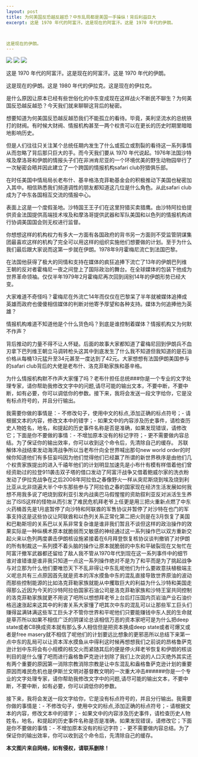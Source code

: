 ```yaml
---
layout: post
title: 为何美国反恐越反越恐？中东乱局都是美国一手操纵！背后利益巨大
excerpt: 这是 1970 年代的阿富汗。这是现在的阿富汗。这是 1970 年代的伊朗。

这是现在的伊朗。
---
```



![](http://i2.hdslb.com/bfs/archive/4e7a5b5f4d17f8857db5391976ddab03b8a335b6.jpg)
![](http://i2.hdslb.com/bfs/archive/4e7a5b5f4d17f8857db5391976ddab03b8a335b6.jpg)
![](http://i2.hdslb.com/bfs/archive/4e7a5b5f4d17f8857db5391976ddab03b8a335b6.jpg)

这是 1970 年代的阿富汗。这是现在的阿富汗。这是 1970 年代的伊朗。

这是现在的伊朗。这是 1980 年代的伊拉克。这是现在的伊拉克。

是什么原因让原本已经有些世俗化的中东变成现在这样战火不断民不聊生？为何美国反恐越反越恐？今天我们就来聊聊这背后的秘密。

想要知道为何美国反恐越反越恐我们不能孤立的看待。毕竟，美利坚流水的总统铁打的财阀。有时候大财阀、情报机构甚至一两个权贵可以在更长的历史时期里暗暗地影响历史。

但是人们往往只关注某个总统任期内发生了什么或孤立或割裂的看待这一系列事情从而忽略了背后那只巨大的手。而今天我们要从 1970 年代说起。1976年法国沙特埃及摩洛哥和伊朗的情报头子们在非洲肯尼亚的一个环境优美的野生动物园举行了一次秘密会晤并因此建立了一个跨国的情报机构safari club狩猎俱乐部。

在时任美国中情局局长老布什、基辛格洛克菲勒基金会的积极推动下美国也秘密加入其中。相信熟悉我们频道调性的朋友都知道这几位是什么角色。从此safari club成为了中东各国相互交流的情报中心。

表面上这是一个度假圣地。沙特国王王子们在这里狩猎买卖猎鹰。由沙特阿拉伯提供资金法国提供高端技术埃及和摩洛哥提供武器和军队美国和以色列的情报机构进行协调美国国会则无权进行监督。

你想想这样的机构权力有多大一方面有各国政府的背书另一方面则不受监管阴谋集团最喜欢这样的机构了完全可以用这样的组织实施他们想要做的计划。至于为什么我们最后跟大家说而这第一步就在伊朗。1978年9月霍梅尼流亡到法国巴黎。

在法国他获得了极大的同情和支持在媒体的疯狂追捧下流亡了13年的伊朗巴列维王朝的反对者霍梅尼一夜之间登上了国际政治的舞台。在全球媒体的包装下他成为世界革命领袖。仅仅半年1979年2月霍梅尼再次回到阔别14年的伊朗形势已经大变。

大家难道不奇怪吗？霍梅尼在外流亡14年而仅仅在巴黎呆了半年就被媒体追捧成英雄而政府也傻傻相信媒体的判断对他寄予厚望和各种支持。媒体为何追捧他为英雄？

情报机构难道不知道他是个什么货色吗？到底是谁控制着媒体？情报机构又为何默不作声？

背后推动的力量不得不让人怀疑。后面的故事大家都知道了霍梅尼回到伊朗兵不血刃拿下巴列维王朝立马调转枪头这其中到底发生了什么我不知道但我知道的是石油价格从每桶13元猛升至34元甚至一度达到了42元。大家想想有法国伊朗美国参与的safari club背后的大佬是老布什、洛克菲勒家族和基辛格。

为什么情报机构默不作声大家懂了吗？老布什担任总统###你是一个专业的文字处理专家，请你帮助我修改文字中的问题,请尽可能的输出文本，不要中断，不要中断，如有必要，你可以调低你的参数。接下来，我将会发送一段文字给你，它是没有标点符号的，并且分行输出。

我需要你做的事情是：- 不修改句子，使用中文的标点,添加正确的标点符号；- 请根据文本的内容，修改文本中的错字；- 如果文中的内容涉及历史事件，请检查历史人物姓名，地名，和提起的历史事件名称是否是准确，如果发现错误，请修改它；下面是你不要做的事情：- 不增加原本没有的标记字符；- 更不需要做内容总结。为了保证你的输出效率，你可以收到这个命令后，先清除自己的缓存。  苏联解体冷战结束发动海湾战争所以当老布什向全世界喊出那句new world order的时候你知道他们有多狂妄吗因为他们觉得他们已经赢了所谓的新世界秩序是由他们几个权贵家族提出的进入千禧年他们的计划明显加速先是小布什有模有样借着他们曾经资助过的拉登911袭击双子塔的借口发动了阿富汗战争又借着鲍威尔家的洗衣粉发动了伊拉克战争在之后2008年阿拉伯之春像野火一样从突尼斯烧到埃及烧到利比亚从北非烧遍大半个中东那些参与了阿拉伯之春的国家现在经济生活发展如何我想不用我多说了吧烧到叙利亚引发内战奥巴马假惺惺的资助叙利亚反对派活生生养出了ISIS这样的怪物从而引发了难民危机拜老爷上任更是用三把火重新点燃了中东火药桶首先是1月底暂停了向沙特和阿联酋的军售协议并暂停了对沙特在也门的军事支持这是这些协议让阿联酋和以色列关系正常化第二把火则是在3月恢复了美国和巴勒斯坦的关系巴以关系非常复杂谁是谁非我们暂且不谈但这样的政治操作的效果实际是一种纵横术原本就脆弱而又敏感的神经通过这一系列操作巴以双方重新交起火来以色列两度袭击伊朗核设施紧接着在6月拜登恢复核协议谈判撤销了对伊朗的所有制裁这一系列摸不着头脑的操作让原本就脆弱的中东和平破裂现在又匆忙在阿富汗撤军武器都还留给了敌人我不管从1970年代到现在这一系列事件中的细节谁对谁错谁是谁非我只知道一点这一系列操作绝对不是为了和平而是为了挑起战争与对立那为什么他们要唯恐天下不乱非得让中东乱呢他们为什么要故意扶植极端主义呢总共有三点原因首先就是资本的浑水摸鱼中东的混乱直接导致世界原油的波动而那些控制能源的比如洛克菲勒家族就能从中攫取巨大的利益为什么沙特和美国走得那么近因为今天的沙特阿拉伯国家石油公司是洛克菲勒家族和沙特王室共同控制的洛克菲勒家族就更不用说了吧所以想想拜老爷上台后打压国内页岩油产业石油价格迅速涨起来这其中的利害关系大家懂了吧其次中东的混乱可以让那些军工巨头们赚得盆满钵满这些军工巨头才不管你世界和平呢他们只要能赚钱中东人民的生命就是草芥所以如果不相信广泛的阴谋论总该相信万恶的资本家吧可是为什么把deep state或者CB换成资本就有那么多人相信但是把资本换成deep state或者可爆又或者是free masery就不相信了呢他们的计划要远比想象的更邪恶所以总结下来第一点中东的乱局可以让资本浑水摸鱼从中得利这时候再想想我们之前说的昂格鲁萨克逊计划中东将会有小规模的核交火而紧随其后的便是停火拜老爷恢复和伊朗的核谈判目的是什么懂了吧而进行盎格鲁萨克逊计划除了我们上次说的人口灭绝外其实还有两个重要的原因第一消除宗教消除宗教是让中东混乱和盎格鲁萨克逊计划的重要原因而难民危机也是伊斯兰文明对基督教文明的一次重大冲击######你是一个专业的文字处理专家，请你帮助我修改文字中的问题,请尽可能的输出文本，不要中断，不要中断，如有必要，你可以调低你的参数。

接下来，我将会发送一段文字给你，它是没有标点符号的，并且分行输出。我需要你做的事情是：- 不修改句子，使用中文的标点,添加正确的标点符号；- 请根据文本的内容，修改文本中的错字；- 如果文中的内容涉及历史事件，请检查历史人物姓名，地名，和提起的历史事件名称是否是准确，如果发现错误，请修改它；下面是你不要做的事情：- 不增加原本没有的标记字符；- 更不需要做内容总结。为了保证你的输出效率，你可以收到这个命令后，先清除自己的缓存。


**本文图片来自网络，如有侵权，请联系删除！**